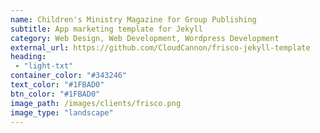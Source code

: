 ```yaml
---
name: Children's Ministry Magazine for Group Publishing
subtitle: App marketing template for Jekyll
category: Web Design, Web Development, Wordpress Development
external_url: https://github.com/CloudCannon/frisco-jekyll-template
heading:
 - "light-txt"
container_color: "#343246"
text_color: "#1FBAD0"
btn_color: "#1FBAD0"
image_path: /images/clients/frisco.png
image_type: "landscape"
---
```

